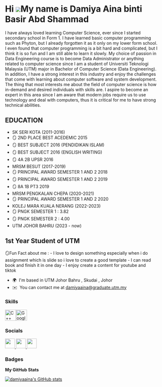 Hi ![](https://user-images.githubusercontent.com/18350557/176309783-0785949b-9127-417c-8b55-ab5a4333674e.gif)My name is Damiya Aina binti Basir Abd Shammad
===========================================================================================================================================================

I have always loved learning Computer Science, ever since I started secondary school in Form 1. I have learned basic computer programming such as Phyton, but I already forgotten it as it 
only on my lower form school. I even found that computer programming is a bit hard and complicated, but I think it is so fun and I am still able to learn it slowly. My choice of passion 
in Data Engineering course is to become Data Administrator or anything related to computer science since I am a student of Universiti Teknologi Malaysia (UTM) major in Bachelor of 
Computer Science (Data Engineering). In addition, I have a strong interest in this industry and enjoy the challenges that come with learning about computer software and system 
development. The thing that most interests me about the field of computer science is how in-demand and desired individuals with skills are. I aspire to become an expert in this area 
since I am aware that modern jobs require us to use technology and deal with computers, thus it is critical for me to have strong technical abilities.

EDUCATION
----------
- SK SERI KOTA (2011-2016)
- 🪞 2ND PLACE BEST ACEDEMIC 2015
- 🪞 BEST SUBJECT 2016 (PENDIDIKAN ISLAM)
- 🪞 BEST SUBJECT 2016 (ENGLISH WRITING)
- 🪞 4A 2B UPSR 2016
- MRSM BESUT (2017-2019)
- 🪞 PRINCIPAL AWARD SEMESTER 1 AND 2 2018
- 🪞 PRINCIPAL AWARD SEMESTER 1 AND 2 2019
- 🪞 8A 1B PT3 2019
- MRSM PENGKALAN CHEPA (2020-2021)
- 🪞 PRINCIPAL AWARD SEMESTER 1 AND 2 2020
- KOLEJ MARA KUALA NERANG (2022-2023)
- 🪞 PNGK SEMESTER 1 : 3.82
- 🪞 PNGK SEMESTER 2 : 4.00 
- UTM JOHOR BAHRU (2023 - now)



1st Year Student of UTM
-----------------------

🪞Fun Fact about me : - I love to design something especially when i do assignment which is slide so i love to create a good template - I can read book and finish it in one day - I enjoy create a content for youtube and tiktok

* 🌍  I'm based in UTM Johor Bahru , Skudai , Johor
* ✉️  You can contact me at [damiyaaina@graduate.utm.my](mailto:damiyaaina@graduate.utm.my)

### Skills


<p align="left">
<a href="https://docs.microsoft.com/en-us/cpp/?view=msvc-170" target="_blank" rel="noreferrer"><img src="https://raw.githubusercontent.com/danielcranney/readme-generator/main/public/icons/skills/cplusplus-colored.svg" width="36" height="36" alt="C++" /></a><a href="https://cloud.google.com/" target="_blank" rel="noreferrer"><img src="https://raw.githubusercontent.com/danielcranney/readme-generator/main/public/icons/skills/googlecloud-colored.svg" width="36" height="36" alt="Google Cloud" /></a>
</p>


### Socials

<p align="left"> <a href="https://www.github.com/damiyaaina" target="_blank" rel="noreferrer"> <picture> <source media="(prefers-color-scheme: dark)" srcset="https://raw.githubusercontent.com/danielcranney/readme-generator/main/public/icons/socials/github-dark.svg" /> <source media="(prefers-color-scheme: light)" srcset="https://raw.githubusercontent.com/danielcranney/readme-generator/main/public/icons/socials/github.svg" /> <img src="https://raw.githubusercontent.com/danielcranney/readme-generator/main/public/icons/socials/github.svg" width="32" height="32" /> </picture> </a> <a href="http://www.instagram.com/itsdmiyaaa" target="_blank" rel="noreferrer"> <picture> <source media="(prefers-color-scheme: dark)" srcset="undefined" /> <source media="(prefers-color-scheme: light)" srcset="https://raw.githubusercontent.com/danielcranney/readme-generator/main/public/icons/socials/instagram.svg" /> <img src="https://raw.githubusercontent.com/danielcranney/readme-generator/main/public/icons/socials/instagram.svg" width="32" height="32" /> </picture> </a> <a href="https://www.linkedin.com/in/damiya-aina-2a4857299/" target="_blank" rel="noreferrer"> <picture> <source media="(prefers-color-scheme: dark)" srcset="https://raw.githubusercontent.com/danielcranney/readme-generator/main/public/icons/socials/linkedin-dark.svg" /> <source media="(prefers-color-scheme: light)" srcset="https://raw.githubusercontent.com/danielcranney/readme-generator/main/public/icons/socials/linkedin.svg" /> <img src="https://raw.githubusercontent.com/danielcranney/readme-generator/main/public/icons/socials/linkedin.svg" width="32" height="32" /> </picture> </a></p>

### Badges

<b>My GitHub Stats</b>

<a href="http://www.github.com/damiyaaina"><img src="https://github-readme-stats.vercel.app/api?username=damiyaaina&show_icons=true&hide=&count_private=true&title_color=0891b2&text_color=ffffff&icon_color=0891b2&bg_color=1c1917&hide_border=true&show_icons=true" alt="damiyaaina's GitHub stats" /></a>
